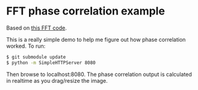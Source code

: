 # FFT phase correlation example
Based on [this FFT code](https://github.com/turbomaze/JS-Fourier-Image-Analysis).

This is a really simple demo to help me figure out how phase correlation
worked. To run:

```sh
$ git submodule update
$ python -m SimpleHTTPServer 8080
```

Then browse to localhost:8080. The phase correlation output is calculated in
realtime as you drag/resize the image.
